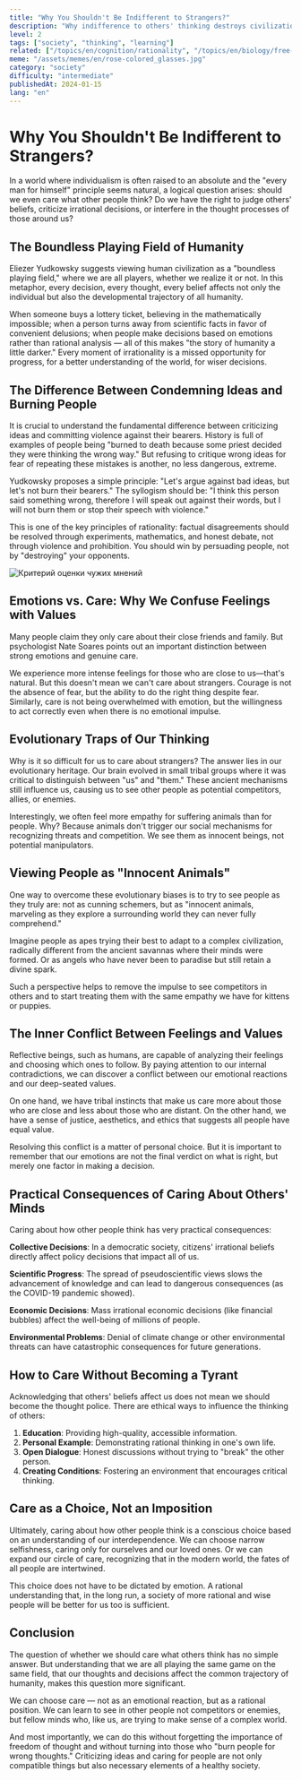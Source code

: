 ```yaml
---
title: "Why You Shouldn't Be Indifferent to Strangers?"
description: "Why indifference to others' thinking destroys civilization: the truth about how your beliefs affect the entire world."
level: 2
tags: ["society", "thinking", "learning"]
related: ["/topics/en/cognition/rationality", "/topics/en/biology/free-will", "/topics/en/society/discrimination", "/topics/en/cognition/cognitive-biases", "/topics/en/society/studing", "/topics/en/biology/behaviorism", "/topics/en/society/problem-list"]
meme: "/assets/memes/en/rose-colored_glasses.jpg"
category: "society"
difficulty: "intermediate"
publishedAt: 2024-01-15
lang: "en"
---
```


# Why You Shouldn't Be Indifferent to Strangers?

In a world where individualism is often raised to an absolute and the "every man for himself" principle seems natural, a logical question arises: should we even care what other people think? Do we have the right to judge others' beliefs, criticize irrational decisions, or interfere in the thought processes of those around us?

## The Boundless Playing Field of Humanity

Eliezer Yudkowsky suggests viewing human civilization as a "boundless playing field," where we are all players, whether we realize it or not. In this metaphor, every decision, every thought, every belief affects not only the individual but also the developmental trajectory of all humanity.

When someone buys a lottery ticket, believing in the mathematically impossible; when a person turns away from scientific facts in favor of convenient delusions; when people make decisions based on emotions rather than rational analysis — all of this makes "the story of humanity a little darker." Every moment of irrationality is a missed opportunity for progress, for a better understanding of the world, for wiser decisions.

## The Difference Between Condemning Ideas and Burning People

It is crucial to understand the fundamental difference between criticizing ideas and committing violence against their bearers. History is full of examples of people being "burned to death because some priest decided they were thinking the wrong way." But refusing to critique wrong ideas for fear of repeating these mistakes is another, no less dangerous, extreme.

Yudkowsky proposes a simple principle: "Let's argue against bad ideas, but let's not burn their bearers." The syllogism should be: "I think this person said something wrong, therefore I will speak out against their words, but I will not burn them or stop their speech with violence."

This is one of the key principles of rationality: factual disagreements should be resolved through experiments, mathematics, and honest debate, not through violence and prohibition. You should win by persuading people, not by "destroying" your opponents.

![Критерий оценки чужих мнений](/assets/memes/en/Graham_pyramid.jpg)

## Emotions vs. Care: Why We Confuse Feelings with Values

Many people claim they only care about their close friends and family. But psychologist Nate Soares points out an important distinction between strong emotions and genuine care.

We experience more intense feelings for those who are close to us—that's natural. But this doesn't mean we can't care about strangers. Courage is not the absence of fear, but the ability to do the right thing despite fear. Similarly, care is not being overwhelmed with emotion, but the willingness to act correctly even when there is no emotional impulse.

## Evolutionary Traps of Our Thinking

Why is it so difficult for us to care about strangers? The answer lies in our evolutionary heritage. Our brain evolved in small tribal groups where it was critical to distinguish between "us" and "them." These ancient mechanisms still influence us, causing us to see other people as potential competitors, allies, or enemies.

Interestingly, we often feel more empathy for suffering animals than for people. Why? Because animals don't trigger our social mechanisms for recognizing threats and competition. We see them as innocent beings, not potential manipulators.

## Viewing People as "Innocent Animals"

One way to overcome these evolutionary biases is to try to see people as they truly are: not as cunning schemers, but as "innocent animals, marveling as they explore a surrounding world they can never fully comprehend."

Imagine people as apes trying their best to adapt to a complex civilization, radically different from the ancient savannas where their minds were formed. Or as angels who have never been to paradise but still retain a divine spark.

Such a perspective helps to remove the impulse to see competitors in others and to start treating them with the same empathy we have for kittens or puppies.

## The Inner Conflict Between Feelings and Values

Reflective beings, such as humans, are capable of analyzing their feelings and choosing which ones to follow. By paying attention to our internal contradictions, we can discover a conflict between our emotional reactions and our deep-seated values.

On one hand, we have tribal instincts that make us care more about those who are close and less about those who are distant. On the other hand, we have a sense of justice, aesthetics, and ethics that suggests all people have equal value.

Resolving this conflict is a matter of personal choice. But it is important to remember that our emotions are not the final verdict on what is right, but merely one factor in making a decision.

## Practical Consequences of Caring About Others' Minds

Caring about how other people think has very practical consequences:

**Collective Decisions**: In a democratic society, citizens' irrational beliefs directly affect policy decisions that impact all of us.

**Scientific Progress**: The spread of pseudoscientific views slows the advancement of knowledge and can lead to dangerous consequences (as the COVID-19 pandemic showed).

**Economic Decisions**: Mass irrational economic decisions (like financial bubbles) affect the well-being of millions of people.

**Environmental Problems**: Denial of climate change or other environmental threats can have catastrophic consequences for future generations.

## How to Care Without Becoming a Tyrant

Acknowledging that others' beliefs affect us does not mean we should become the thought police. There are ethical ways to influence the thinking of others:

1.  **Education**: Providing high-quality, accessible information.
2.  **Personal Example**: Demonstrating rational thinking in one's own life.
3.  **Open Dialogue**: Honest discussions without trying to "break" the other person.
4.  **Creating Conditions**: Fostering an environment that encourages critical thinking.

## Care as a Choice, Not an Imposition

Ultimately, caring about how other people think is a conscious choice based on an understanding of our interdependence. We can choose narrow selfishness, caring only for ourselves and our loved ones. Or we can expand our circle of care, recognizing that in the modern world, the fates of all people are intertwined.

This choice does not have to be dictated by emotion. A rational understanding that, in the long run, a society of more rational and wise people will be better for us too is sufficient.

## Conclusion

The question of whether we should care what others think has no simple answer. But understanding that we are all playing the same game on the same field, that our thoughts and decisions affect the common trajectory of humanity, makes this question more significant.

We can choose care — not as an emotional reaction, but as a rational position. We can learn to see in other people not competitors or enemies, but fellow minds who, like us, are trying to make sense of a complex world.

And most importantly, we can do this without forgetting the importance of freedom of thought and without turning into those who "burn people for wrong thoughts." Criticizing ideas and caring for people are not only compatible things but also necessary elements of a healthy society.